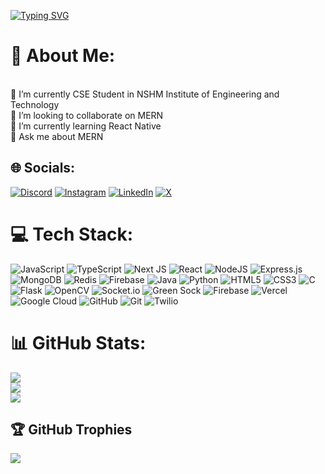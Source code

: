 [![Typing SVG](https://readme-typing-svg.demolab.com?font=Fira+Code&size=21&duration=3000&pause=1000&color=25F737&width=435&lines=Hey+!+%F0%9F%9A%80+Welcome+to+my+codeverse+!;Anurag+here++!!+%F0%9F%91%8B+;Let's+build+something+great+!+%F0%9F%9A%80)](https://git.io/typing-svg)

# 💫 About Me:
<br>🔭 I’m currently  CSE Student in NSHM Institute of Engineering and Technology<br>👯 I’m looking to collaborate on MERN<br>🌱 I’m currently learning React Native<br>💬 Ask me about MERN<br>


## 🌐 Socials:
[![Discord](https://img.shields.io/badge/Discord-%237289DA.svg?logo=discord&logoColor=white)](https://discord.gg/https://discord.gg/gJTAAQgV) [![Instagram](https://img.shields.io/badge/Instagram-%23E4405F.svg?logo=Instagram&logoColor=white)](https://instagram.com/itsanuragrajput07) [![LinkedIn](https://img.shields.io/badge/LinkedIn-%230077B5.svg?logo=linkedin&logoColor=white)](https://linkedin.com/in/anurag-singh-047492256/) [![X](https://img.shields.io/badge/X-black.svg?logo=X&logoColor=white)](https://x.com/itsanurag707) 

# 💻 Tech Stack:
![JavaScript](https://img.shields.io/badge/javascript-%23323330.svg?style=for-the-badge&logo=javascript&logoColor=%23F7DF1E) ![TypeScript](https://img.shields.io/badge/typescript-%23007ACC.svg?style=for-the-badge&logo=typescript&logoColor=white) ![Next JS](https://img.shields.io/badge/Next-black?style=for-the-badge&logo=next.js&logoColor=white) ![React](https://img.shields.io/badge/react-%2320232a.svg?style=for-the-badge&logo=react&logoColor=%2361DAFB) ![NodeJS](https://img.shields.io/badge/node.js-6DA55F?style=for-the-badge&logo=node.js&logoColor=white) ![Express.js](https://img.shields.io/badge/express.js-%23404d59.svg?style=for-the-badge&logo=express&logoColor=%2361DAFB) ![MongoDB](https://img.shields.io/badge/MongoDB-%234ea94b.svg?style=for-the-badge&logo=mongodb&logoColor=white) ![Redis](https://img.shields.io/badge/redis-%23DD0031.svg?style=for-the-badge&logo=redis&logoColor=white) ![Firebase](https://img.shields.io/badge/firebase-a08021?style=for-the-badge&logo=firebase&logoColor=ffcd34) ![Java](https://img.shields.io/badge/java-%23ED8B00.svg?style=for-the-badge&logo=openjdk&logoColor=white) ![Python](https://img.shields.io/badge/python-3670A0?style=for-the-badge&logo=python&logoColor=ffdd54) ![HTML5](https://img.shields.io/badge/html5-%23E34F26.svg?style=for-the-badge&logo=html5&logoColor=white) ![CSS3](https://img.shields.io/badge/css3-%231572B6.svg?style=for-the-badge&logo=css3&logoColor=white) ![C](https://img.shields.io/badge/c-%2300599C.svg?style=for-the-badge&logo=c&logoColor=white) ![Flask](https://img.shields.io/badge/flask-%23000.svg?style=for-the-badge&logo=flask&logoColor=white) ![OpenCV](https://img.shields.io/badge/opencv-%23white.svg?style=for-the-badge&logo=opencv&logoColor=white) ![Socket.io](https://img.shields.io/badge/Socket.io-black?style=for-the-badge&logo=socket.io&badgeColor=010101) ![Green Sock](https://img.shields.io/badge/green%20sock-88CE02?style=for-the-badge&logo=greensock&logoColor=white) ![Firebase](https://img.shields.io/badge/firebase-%23039BE5.svg?style=for-the-badge&logo=firebase) ![Vercel](https://img.shields.io/badge/vercel-%23000000.svg?style=for-the-badge&logo=vercel&logoColor=white) ![Google Cloud](https://img.shields.io/badge/GoogleCloud-%234285F4.svg?style=for-the-badge&logo=google-cloud&logoColor=white) ![GitHub](https://img.shields.io/badge/github-%23121011.svg?style=for-the-badge&logo=github&logoColor=white) ![Git](https://img.shields.io/badge/git-%23F05033.svg?style=for-the-badge&logo=git&logoColor=white) ![Twilio](https://img.shields.io/badge/Twilio-F22F46?style=for-the-badge&logo=Twilio&logoColor=white)
# 📊 GitHub Stats:
![](https://github-readme-stats.vercel.app/api?username=itsAnuragsingh&theme=dark&hide_border=false&include_all_commits=true&count_private=false)<br/>
![](https://github-readme-streak-stats.herokuapp.com/?user=itsAnuragsingh&theme=dark&hide_border=false)<br/>
![](https://github-readme-stats.vercel.app/api/top-langs/?username=itsAnuragsingh&theme=dark&hide_border=false&include_all_commits=true&count_private=false&layout=compact)

## 🏆 GitHub Trophies
![](https://github-profile-trophy.vercel.app/?username=itsAnuragsingh&theme=radical&no-frame=false&no-bg=true&margin-w=4)

<!-- Proudly created with GPRM ( https://gprm.itsvg.in ) -->
